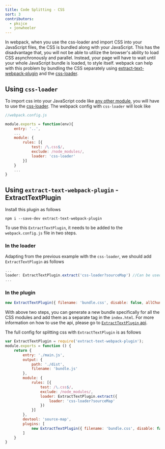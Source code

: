 ```yaml
---
title: Code Splitting - CSS
sort: 3
contributors:
  - pksjce
  - jonwheeler
---
```


In webpack, when you use the css-loader and import CSS into your JavaScript files, the CSS is bundled along with your JavaScript.
This has the disadvantage that, you will not be able to utilize the browser's ability to load CSS asynchronously and parallel. Instead, your page will have to wait until your whole JavaScript bundle is loaded, to style itself.
webpack can help with this problem by bundling the CSS separately using [extract-text-webpack-plugin](https://github.com/webpack/extract-text-webpack-plugin) and the [css-loader](https://github.com/webpack/css-loader).

## Using `css-loader`

To import css into your JavaScript code like [any other module](/concepts/modules), you will have to use the [css-loader](https://github.com/webpack/css-loader).
The webpack config with `css-loader` will look like

```javascript
//webpack.config.js

module.exports = function(env){
    entry: '..',
    ...
    module: {
        rules: [{
            test: /\.css$/,
            exclude: /node_modules/,
            loader: 'css-loader'
        }]
    }
    ...
}
```

## Using `extract-text-webpack-plugin` - ExtractTextPlugin

Install this plugin as follows
```
npm i --save-dev extract-text-webpack-plugin
```

To use this `ExtractTextPlugin`, it needs to be added to the `webpack.config.js` file in two steps.
### In the loader

Adapting from the previous example with the `css-loader`, we should add `ExtractTextPlugin` as follows

```javascript
...
loader: ExtractTextPlugin.extract('css-loader?sourceMap') //Can be used without sourcemaps too.
...
```

### In the plugin

```javascript
new ExtractTextPlugin({ filename: 'bundle.css', disable: false, allChunks: true })
```

With above two steps, you can generate a new bundle specifically for all the CSS modules and add them as a separate tag in the `index.html`.
For more information on how to use the api, please go to [`ExtractTextPlugin` api](https://github.com/webpack/extract-text-webpack-plugin#api).

The full config for splitting css with `ExtractTextPlugin` is as follows

```javascript
var ExtractTextPlugin = require('extract-text-webpack-plugin');
module.exports = function () {
    return {
        entry: './main.js',
        output: {
            path: './dist',
            filename: 'bundle.js'
        },
        module: {
            rules: [{
                test: /\.css$/,
                exclude: /node_modules/,
                loader: ExtractTextPlugin.extract({
                    loader: 'css-loader?sourceMap'
                })
            }]
        },
        devtool: 'source-map',
        plugins: [
            new ExtractTextPlugin({ filename: 'bundle.css', disable: false, allChunks: true })
        ]
    }
}
```
